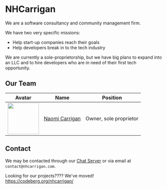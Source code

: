 # NHCarrigan

We are a software consultancy and community management firm.

We have two very specific missions:

- Help start-up companies reach their goals
- Help developers break in to the tech industry

We are currently a sole-proprietorship, but we have big plans to expand into an LLC and to hire developers who are in need of their first tech opportunity.

## Our Team

| Avatar                                 | Name           | Position               |
| -------------------------------------- | -------------- | ---------------------- |
| <img src="https://github.com/naomi-lgbt.png" width=100> | [Naomi Carrigan](https://github.com/naomi-lgbt) | Owner, sole proprietor |

## Contact

We may be contacted through our [Chat Server](http://chat.nhcarrigan.com) or via email at `contact@nhcarrigan.com`.

Looking for our projects???? We've moved! https://codeberg.org/nhcarrigan/
